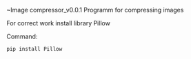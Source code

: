 ~Image compressor_v0.0.1
Programm for compressing images

For correct work install library Pillow 

Command:
```
pip install Pillow

```

